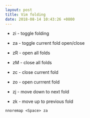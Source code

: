 ```yaml
---
layout: post
title: Vim folding
date: 2018-08-14 10:43:26 +0800
---
```


* zi - toggle folding
* za - toggle current fold open/close
* zR - open all folds
* zM - close all folds
* zc - close current fold
* zo - open currrent fold

* zj - move down to next fold
* zk - move up to previous fold

```
nnoremap <Space> za
```